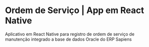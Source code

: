 # Ordem de Serviço | App em React Native

Aplicativo em React Native para registro de ordem de serviço de manutenção integrado a base de dados Oracle do ERP Sapiens
